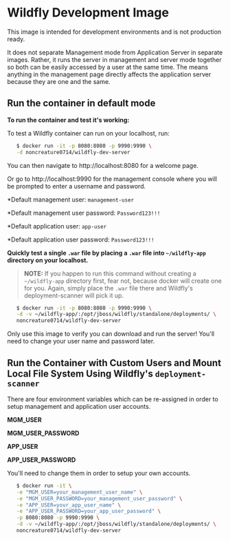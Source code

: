 # Wildfly Development Image

This image is intended for development environments and is not production ready.

It does not separate Management mode from Application Server in separate images. Rather, it runs the server in management and server mode together so both can be easily accessed by a user at the same time. The means anything in the management page directly affects the application server because they are one and the same.

## Run the container in default mode

**To run the container and test it's working:**

To test a Wildfly container can run on your localhost, run:

```bash
   $ docker run -it -p 8080:8080 -p 9990:9990 \
   -d noncreature0714/wildfly-dev-server
```

You can then navigate to http://localhost:8080 for a welcome page.

Or go to http://localhost:9990 for the management console where you will be prompted to enter a username and password.

*Default management user: `management-user`

*Default management user password: `Password123!!!`

*Default application user: `app-user`

*Default application user password: `Password123!!!`

**Quickly test a single `.war` file by
placing a `.war` file into `~/wildfly-app` directory on your localhost.**

> **NOTE:** If you happen to run this command without creating a `~/wildfly-app` directory first, fear not, because docker will create one for you. Again, simply place the `.war` file there and Wildfly's deployment-scanner will pick it up.

```bash
   $ docker run -it -p 8080:8080 -p 9990:9990 \
   -d -v ~/wildfly-app/:/opt/jboss/wildfly/standalone/deployments/ \
   noncreature0714/wildfly-dev-server
```

Only use this image to verify you can download and run the server! You'll need to change your user name and password later.

## Run the Container with Custom Users and Mount Local File System Using Wildfly's `deployment-scanner`
There are four environment variables which can be re-assigned in order to setup management and application user accounts.

**MGM_USER**

**MGM_USER_PASSWORD**

**APP_USER**

**APP_USER_PASSWORD**

You'll need to change them in order to setup your own accounts.

```bash
   $ docker run -it \
   -e "MGM_USER=your_management_user_name" \
   -e "MGM_USER_PASSWORD=your_management_user_password" \
   -e "APP_USER=your_app_user_name" \
   -e "APP_USER_PASSWORD=your_app_user_password" \
   -p 8080:8080 -p 9990:9990 \
   -d -v ~/wildfly-app/:/opt/jboss/wildfly/standalone/deployments/ \
   noncreature0714/wildfly-dev-server
```

